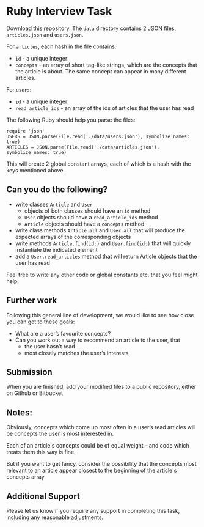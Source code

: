 # Ruby Interview Task

Download this repository.  The `data` directory contains 2 JSON files, `articles.json` and `users.json`.

For `articles`, each hash in the file contains:
* `id` - a unique integer
* `concepts` - an array of short tag-like strings, which are the concepts that the article is about. The same concept can appear in many different articles.

For `users`:
* `id` - a unique integer
* `read_article_ids` - an array of the ids of articles that the user has read

The following Ruby should help you parse the files:
```
require 'json'
USERS = JSON.parse(File.read('./data/users.json'), symbolize_names: true)
ARTICLES = JSON.parse(File.read('./data/articles.json'), symbolize_names: true)
```
This will create 2 global constant arrays, each of which is a hash with the keys mentioned above.

## Can you do the following?
* write classes `Article` and `User`
    * objects of both classes should have an `id` method
    * `User` objects should have a `read_article_ids` method
    * `Article` objects should have a `concepts` method
* write class methods `Article.all` and `User.all` that will produce the expected arrays of the corresponding objects
* write methods `Article.find(id:)` and `User.find(id:)` that will quickly instantiate the indicated element
* add a `User.read_articles` method that will return Article objects that the user has read

Feel free to write any other code or global constants etc. that you feel might help.

## Further work

Following this general line of development, we would like to see how close you can get to these goals:

* What are a user’s favourite concepts?
* Can you work out a way to recommend an article to the user, that
    * the user hasn’t read
    * most closely matches the user’s interests

## Submission

When you are finished, add your modified files to a public repository, either on Github or Bitbucket

## Notes:

Obviously, concepts which come up most often in a user’s read articles will be concepts the user is most interested in.

Each of an article's concepts could be of equal weight – and code which treats them this way is fine. 

But if you want to get fancy, consider the possibility that the concepts most relevant to an article appear closest to the beginning of the article's concepts array

## Additional Support

Please let us know if you require any support in completing this task, including any reasonable adjustments.
